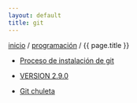 ```yaml
---
layout: default
title: git
---
```

[inicio](index.html) / [programación](programacion.html) /  {{ page.title }}

- [Proceso de instalación de git](https://git-scm.com/book/es/v1/Empezando-Instalando-Git#Instalando-en-Windows)

- [VERSION 2.9.0](https://git-for-windows.github.io/)

- [Git chuleta](gitChuleta.html)

